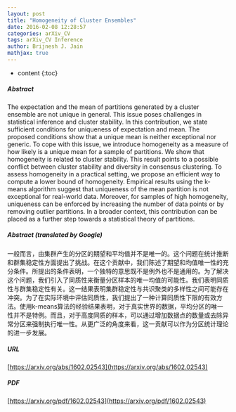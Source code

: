 ```yaml
---
layout: post
title: "Homogeneity of Cluster Ensembles"
date: 2016-02-08 12:28:57
categories: arXiv_CV
tags: arXiv_CV Inference
author: Brijnesh J. Jain
mathjax: true
---
```


* content
{:toc}

##### Abstract
The expectation and the mean of partitions generated by a cluster ensemble are not unique in general. This issue poses challenges in statistical inference and cluster stability. In this contribution, we state sufficient conditions for uniqueness of expectation and mean. The proposed conditions show that a unique mean is neither exceptional nor generic. To cope with this issue, we introduce homogeneity as a measure of how likely is a unique mean for a sample of partitions. We show that homogeneity is related to cluster stability. This result points to a possible conflict between cluster stability and diversity in consensus clustering. To assess homogeneity in a practical setting, we propose an efficient way to compute a lower bound of homogeneity. Empirical results using the k-means algorithm suggest that uniqueness of the mean partition is not exceptional for real-world data. Moreover, for samples of high homogeneity, uniqueness can be enforced by increasing the number of data points or by removing outlier partitions. In a broader context, this contribution can be placed as a further step towards a statistical theory of partitions.

##### Abstract (translated by Google)
一般而言，由集群产生的分区的期望和平均值并不是唯一的。这个问题在统计推断和群集稳定性方面提出了挑战。在这个贡献中，我们陈述了期望和均值唯一性的充分条件。所提出的条件表明，一个独特的意思既不是例外也不是通用的。为了解决这个问题，我们引入了同质性来衡量分区样本的唯一均值的可能性。我们表明同质性与群集稳定性有关。这一结果表明集群稳定性与共识聚类的多样性之间可能存在冲突。为了在实际环境中评估同质性，我们提出了一种计算同质性下限的有效方法。使用k-means算法的经验结果表明，对于真实世界的数据，平均分区的唯一性并不是特例。而且，对于高度同质的样本，可以通过增加数据点的数量或去除异常分区来强制执行唯一性。从更广泛的角度来看，这一贡献可以作为分区统计理论的进一步发展。

##### URL
[https://arxiv.org/abs/1602.02543](https://arxiv.org/abs/1602.02543)

##### PDF
[https://arxiv.org/pdf/1602.02543](https://arxiv.org/pdf/1602.02543)

